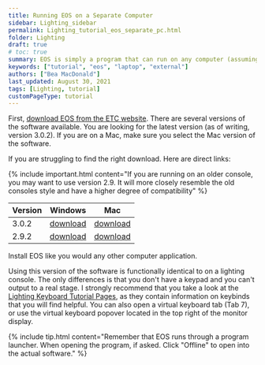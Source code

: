 ```yaml
---
title: Running EOS on a Separate Computer
sidebar: Lighting_sidebar
permalink: Lighting_tutorial_eos_separate_pc.html
folder: Lighting
draft: true
# toc: true
summary: EOS is simply a program that can run on any computer (assuming you have permission to download and install apps on it)
keywords: ["tutorial", "eos", "laptop", "external"]
authors: ["Bea MacDonald"]
last_updated: August 30, 2021
tags: [Lighting, tutorial]
customPageType: tutorial
---
```


First, [download EOS from the ETC website](https://www.etcconnect.com/Products/Consoles/Eos-Family/Eos-Ti/Software.aspx). There are several versions of the software available. You are looking for the latest version (as of writing, version 3.0.2). If you are on a Mac, make sure you select the Mac version of the software.

If you are struggling to find the right download. Here are direct links:

{% include important.html content="If you are running on an older console, you may want to use version 2.9. It will more closely resemble the old consoles style and have a higher degree of compatibility" %}

| Version | Windows                                                                           | Mac                                                                               |
|---------|-----------------------------------------------------------------------------------|-----------------------------------------------------------------------------------|
| 3.0.2   | [download](https://www.etcconnect.com/WorkArea/DownloadAsset.aspx?id=10737506772) | [download](https://www.etcconnect.com/WorkArea/DownloadAsset.aspx?id=10737506773) |
| 2.9.2   | [download](https://www.etcconnect.com/WorkArea/DownloadAsset.aspx?id=10737504265) | [download](https://www.etcconnect.com/WorkArea/DownloadAsset.aspx?id=10737504264) |

Install EOS like you would any other computer application.

Using this version of the software is functionally identical to on a lighting console. The only differences is that you don't have a keypad and you can't output to a real stage. I strongly recommend that you take a look at the [Lighting Keyboard Tutorial Pages](./Lighting_keyboard_buttons_info.html), as they contain information on keybinds that you will find helpful. You can also open a virtual keyboard tab (Tab 7), or use the virtual keyboard popover located in the top right of the monitor display. 

{% include tip.html content="Remember that EOS runs through a program launcher. When opening the program, if asked. Click \"Offline\" to open into the actual software." %}
